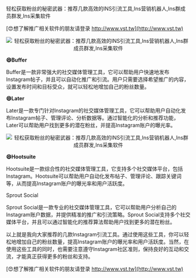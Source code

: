 轻松获取粉丝的秘密武器：推荐几款高效的INS引流工具,Ins营销机器人,Ins群成员群发,Ins采集软件

[😍想了解推广相关软件的朋友请登录 http://www.vst.tw](http://www.vst.tw)

 <center><img src="https://vst.tw/MP4/tuiguang/png/7.png" alt="轻松获取粉丝的秘密武器：推荐几款高效的INS引流工具,Ins营销机器人,Ins群成员群发,Ins采集软件"></center>

**😄Buffer**

Buffer是一款非常强大的社交媒体管理工具，它可以帮助用户快速地发布Instagram帖子，并且可以自动化推广和引流。用户只需要选择希望推广的内容，设置发布时间和目标受众，就可以轻松地增加自己的粉丝数量。

**😄Later**

Later是一款专门针对Instagram的社交媒体管理工具，它可以帮助用户自动化发布Instagram帖子、管理评论、分析数据等。通过智能化的分析和推荐功能，Later可以帮助用户找到更多的潜在粉丝，并提高Instagram账户的曝光率。

 <center><img src="https://vst.tw/MP4/tuiguang/png/7.png" alt="轻松获取粉丝的秘密武器：推荐几款高效的INS引流工具,Ins营销机器人,Ins群成员群发,Ins采集软件"></center>

**😄Hootsuite**

Hootsuite是一款综合性的社交媒体管理工具，它支持多个社交媒体平台，包括Instagram。Hootsuite可以帮助用户自动化发布帖子、管理评论、跟踪关键词等，从而提高Instagram账户的曝光率和用户活跃度。

Sprout Social

Sprout Social是一款专业的社交媒体管理工具，它可以帮助用户分析自己的Instagram账户数据，并提供精准的推广和引流策略。Sprout Social支持多个社交媒体平台，并且可以通过智能化的推荐算法帮助用户找到更多的潜在粉丝。

以上就是我向大家推荐的几款Instagram引流工具。通过使用这些工具，你可以轻松地增加自己的粉丝数量，提高Instagram账户的曝光率和用户活跃度。当然，在使用这些工具的同时，也需要注意遵守Instagram社区准则，保持良好的互动和交流，才能真正获得更多的粉丝和支持。

[😍想了解推广相关软件的朋友请登录 http://www.vst.tw](http://www.vst.tw)



